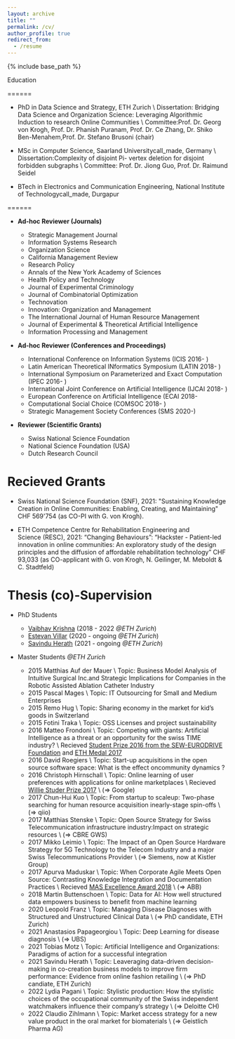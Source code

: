 ```yaml
---
layout: archive
title: ""
permalink: /cv/
author_profile: true
redirect_from:
  - /resume
---
```


{% include base_path %}

Education

======

* PhD in Data Science and Strategy, ETH Zurich \\
Dissertation: Bridging Data Science and Organization Science: Leveraging Algorithmic Induction to research Online Communities \\
Committee:Prof. Dr. Georg von Krogh, Prof. Dr. Phanish Puranam, Prof. Dr. Ce Zhang, Dr. Shiko Ben-Menahem,Prof. Dr. Stefano Brusoni (chair)

* MSc in Computer Science, Saarland Universitycall_made, Germany \\
Dissertation:Complexity of disjoint Pi- vertex deletion for disjoint forbidden subgraphs \\
Committee: Prof. Dr. Jiong Guo, Prof. Dr. Raimund Seidel

* BTech in Electronics and Communication Engineering, National Institute of Technologycall_made, Durgapur



======



* **Ad-hoc Reviewer (Journals)**
  * Strategic Management Journal
  * Information Systems Research
  * Organization Science
  * California Management Review
  * Research Policy
  * Annals of the New York Academy of Sciences
  * Health Policy and Technology
  * Journal of Experimental Criminology
  * Journal of Combinatorial Optimization
  * Technovation
  * Innovation: Organization and Management 
  * The International Journal of Human Resource Management
  * Journal of Experimental & Theoretical Artificial Intelligence
  * Information Processing and Management

* **Ad-hoc Reviewer (Conferences and Proceedings)**
  * International Conference on Information Systems (ICIS 2016- )
  * Latin American Theoretical INformatics Symposium (LATIN 2018- ) 
  * International Symposium on Parameterized and Exact Computation (IPEC 2016- ) 
  * International Joint Conference on Artificial Intelligence (IJCAI 2018- )
  * European Conference on Artificial Intelligence (ECAI 2018- 
  * Computational Social Choice (COMSOC 2018- )
  * Strategic Management Society Conferences (SMS 2020-)

* **Reviewer (Scientific Grants)**
  * Swiss National Science Foundation
  * National Science Foundation (USA)
  * Dutch Research Council
  
Recieved Grants
======
* Swiss National Science Foundation (SNF), 2021: "Sustaining Knowledge Creation in Online Communities: Enabling, Creating, and Maintaining" CHF 569'754 (as CO-PI with G. von Krogh).

* ETH Competence Centre for Rehabilitation Engineering and Science (RESC), 2021: “Changing Behaviours”: “Hackster - Patient-led innovation in online communities: An exploratory study of the design principles and the diffusion of affordable rehabilitation technology” CHF 93,033 (as CO-applicant with G. von Krogh, N. Geilinger, M. Meboldt & C. Stadtfeld)
 


Thesis (co)-Supervision
======
* PhD Students
  * [Vaibhav Krishna](https://smi.ethz.ch/group-people/phds/vaibhav.html) (2018 - 2022 *@ETH Zurich*)
  * [Estevan Villar](https://smi.ethz.ch/group-people/phds/estevan.html) (2020 - ongoing *@ETH Zurich*)
  * [Savindu Herath](https://smi.ethz.ch/group-people/phds/savindu.html) (2021 - ongoing  *@ETH Zurich*)

* Master Students *@ETH Zurich*
  *  2015 Matthias Auf der Mauer \\
          Topic: Business Model Analysis of Intuitive Surgical Inc.and Strategic Implications for Companies in the Robotic Assisted Ablation Catheter Industry
  * 2015 Pascal Mages  \\
          Topic: IT Outsourcing for Small and Medium Enterprises
  * 2015 Remo Hug \\ 
  Topic: Sharing economy in the market for kid’s goods in Switzerland
  * 2015 Fotini Traka \\ 
  Topic: OSS Licenses and project sustainability
  * 2016 Matteo Frondoni \\
   Topic: Competing with giants: Artificial Intelligence as a threat or an opportunity for the swiss TIME industry? \\
         Recieved [Student Prize 2016 from the SEW-EURODRIVE Foundation](https://smi.ethz.ch/news-events/newschannel1/2017/03/konstantinos-trantopolous-awarded-eth-medal.html) and [ETH Medal 2017](https://smi.ethz.ch/news-events/newschannel1/2017/11/awarded1.html) 
  * 2016 David Roegiers \\ 
       Topic: Start-up acquisitions in the open source software space: What is the effect oncommunity dynamics ? 
  * 2016 Christoph Hirnschall \\ 
    Topic: Online learning of user preferences with applications for online marketplaces \\
          Recieved [Willie Studer Prize 2017](https://smi.ethz.ch/news-events/newschannel1/2017/11/awarded1.html) \\ 
          (=> Google)
  * 2017 Chun-Hui Kuo \\ 
  Topic: From startup to scaleup: Two-phase searching for human resource acquisition inearly-stage spin-offs \\
   (=> qiio)
  * 2017 Matthias Stenske \\ 
  Topic:  Open Source Strategy for Swiss Telecommunication infrastructure industry:Impact on strategic resources \\ 
  (=> CBRE GWS)
  * 2017 Mikko Leimio \\ 
  Topic: The Impact of an Open Source Hardware Strategy for 5G Technology to the Telecom Industry and a major Swiss Telecommunications Provider \\ 
  (=> Siemens, now at Kistler Group)
  * 2017 Apurva Maduskar \\ 
  Topic: When Corporate Agile Meets Open Source: Contrasting Knowledge Integration and Documentation Practices \\
          Recieved [MAS Excellence Award 2018](https://smi.ethz.ch/news-events/newschannel1/2018/10/awarded2.html) \\ 
          (=> ABB)
  * 2018 Martin Buttenschoen \\ 
  Topic: Data for AI: How well structured data empowers business to benefit from machine learning
  * 2020 Leopold Franz \\ 
  Topic: Managing Disease Diagnoses with Structured and Unstructured Clinical Data \\ 
  (=> PhD candidate, ETH Zurich)
  * 2021 Anastasios Papageorgiou \\
     Topic: Deep Learning for disease diagnosis \\
      (=> UBS)
  * 2021 Tobias Motz \\
    Topic: Artificial Intelligence and Organizations: Paradigms of action for a successful integration
  * 2021 Savindu Herath \\ 
  Topic: Leaveraging data-driven decision-making in co-creation business models to improve firm performance: Evidence from online fashion retailing \\
   (=> PhD candiate, ETH Zurich)
  * 2022  Lydia Pagani \\
          Topic: Stylistic production: How the stylistic choices of the occupational community of the Swiss independent watchmakers influence their company’s strategy \\
           (=> Deloitte CH)
  * 2022 Claudio Zihlmann \\
          Topic: Market access strategy for a new value product in the oral market for biomaterials \\ 
          (=> Geistlich Pharma AG)
 




